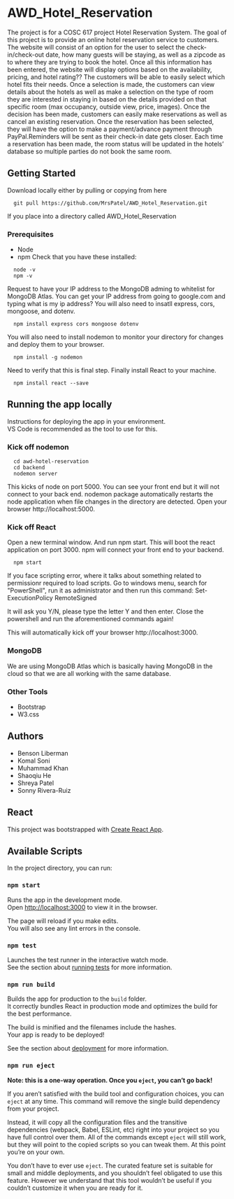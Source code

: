 # AWD_Hotel_Reservation
The project is for a COSC 617 project Hotel Reservation System. The goal of this project is to provide an online hotel reservation service to customers. The website will consist of an option for the user to select the check-in/check-out date, how many guests will be staying, as well as a zipcode as to where they are trying to book the hotel. Once all this information has been entered, the website will display options based on the availability, pricing, and hotel rating?? The customers will be able to easily select which hotel fits their needs. Once a selection is made, the customers can view details about the hotels as well as make a selection on the type of room they are interested in staying in based on the details provided on that specific room (max occupancy, outside view, price, images). Once the decision has been made, customers can easily make reservations as well as cancel an existing reservation. Once the reservation has been selected, they will have the option to make a payment/advance payment through PayPal.Reminders will be sent as their check-in date gets closer. Each time a reservation has been made, the room status will be updated in the hotels’ database so multiple parties do not book the same room.

## Getting Started
Download locally either by pulling or copying from here
```text
  git pull https://github.com/MrsPatel/AWD_Hotel_Reservation.git
```
If you place into a directory called AWD_Hotel_Reservation
### Prerequisites
* Node 
* npm
Check that you have these installed: 
```text
  node -v
  npm -v
```
Request to have your IP address to the MongoDB adming to whitelist for MongoDB Atlas. You can get your IP address from going to google.com and typing what is my ip address? 
You will also need to insatll express, cors, mongoose, and dotenv.  
```text 
  npm install express cors mongoose dotenv
```
 You will also need to install nodemon to monitor your directory for changes and deploy them to your browser.  
```text 
  npm install -g nodemon
```
Need to verify that this is final step. Finally install React to your machine. 
```text
  npm install react --save
```

## Running the app locally
Instructions for deploying the app in your environment.  
VS Code is recommended as the tool to use for this.  
### Kick off nodemon
```text
  cd awd-hotel-reservation
  cd backend
  nodemon server
```
This kicks of node on port 5000. You can see your front end but it will not connect to your back end. 
nodemon package automatically restarts the node application when file changes in the directory are detected. 
Open your browser http://localhost:5000.
### Kick off React
Open a new terminal window. And run npm start. This will boot the react application on port 3000.
npm will connect your front end to your backend. 
```text
  npm start
```
If you face scripting error, where it talks about something related to permissionr required to load scripts. 
Go to windows menu, search for "PowerShell", run it as administrator and then run this command:
Set-ExecutionPolicy RemoteSigned 

It will ask you Y/N, please type the letter Y and then enter. Close the powershell and run the aforementioned commands again!


This will automatically kick off your browser http://localhost:3000.
### MongoDB 
We are using MongoDB Atlas which is basically having MongoDB in the cloud so that we are all working with the same database. 

### Other Tools
* Bootstrap
* W3.css

## Authors
* Benson Liberman
* Komal Soni
* Muhammad Khan
* Shaoqiu He
* Shreya Patel
* Sonny Rivera-Ruiz

## React

This project was bootstrapped with [Create React App](https://github.com/facebook/create-react-app).

## Available Scripts

In the project directory, you can run:

### `npm start`

Runs the app in the development mode.<br />
Open [http://localhost:3000](http://localhost:3000) to view it in the browser.

The page will reload if you make edits.<br />
You will also see any lint errors in the console.

### `npm test`

Launches the test runner in the interactive watch mode.<br />
See the section about [running tests](https://facebook.github.io/create-react-app/docs/running-tests) for more information.

### `npm run build`

Builds the app for production to the `build` folder.<br />
It correctly bundles React in production mode and optimizes the build for the best performance.

The build is minified and the filenames include the hashes.<br />
Your app is ready to be deployed!

See the section about [deployment](https://facebook.github.io/create-react-app/docs/deployment) for more information.

### `npm run eject`

**Note: this is a one-way operation. Once you `eject`, you can’t go back!**

If you aren’t satisfied with the build tool and configuration choices, you can `eject` at any time. This command will remove the single build dependency from your project.

Instead, it will copy all the configuration files and the transitive dependencies (webpack, Babel, ESLint, etc) right into your project so you have full control over them. All of the commands except `eject` will still work, but they will point to the copied scripts so you can tweak them. At this point you’re on your own.

You don’t have to ever use `eject`. The curated feature set is suitable for small and middle deployments, and you shouldn’t feel obligated to use this feature. However we understand that this tool wouldn’t be useful if you couldn’t customize it when you are ready for it.



